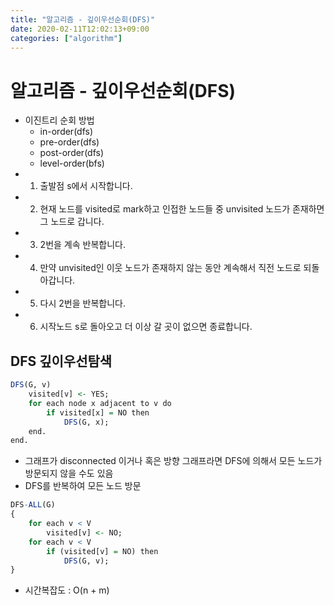 ```yaml
---
title: "알고리즘 - 깊이우선순회(DFS)"
date: 2020-02-11T12:02:13+09:00
categories: ["algorithm"]
---
```


# 알고리즘 - 깊이우선순회(DFS)

- 이진트리 순회 방법
    - in-order(dfs)
    - pre-order(dfs)
    - post-order(dfs)
    - level-order(bfs)
- 1. 출발점 s에서 시작합니다.
- 2. 현재 노드를 visited로 mark하고 인접한 노드들 중 unvisited 노드가 존재하면 그 노드로 갑니다.
- 3. 2번을 계속 반복합니다.
- 4. 만약 unvisited인 이웃 노드가 존재하지 않는 동안 계속해서 직전 노드로 되돌아갑니다.
- 5. 다시 2번을 반복합니다.
- 6. 시작노드 s로 돌아오고 더 이상 갈 곳이 없으면 종료합니다.

## DFS 깊이우선탐색

```r
DFS(G, v)
    visited[v] <- YES;
    for each node x adjacent to v do
        if visited[x] = NO then
            DFS(G, x);
    end.
end.
```

- 그래프가 disconnected 이거나 혹은 방향 그래프라면 DFS에 의해서 모든 노드가 방문되지 않을 수도 있음
- DFS를 반복하여 모든 노드 방문

```r
DFS-ALL(G)
{
    for each v < V
        visited[v] <- NO;
    for each v < V
        if (visited[v] = NO) then
            DFS(G, v);
}
```

- 시간복잡도 : O(n + m)
